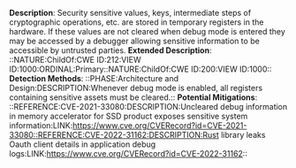 **Description**: Security sensitive values, keys, intermediate steps of cryptographic operations, etc. are stored in temporary registers in the hardware. If these values are not cleared when debug mode is entered they may be accessed by a debugger allowing sensitive information to be accessible by untrusted parties.
**Extended Description**: ::NATURE:ChildOf:CWE ID:212:VIEW ID:1000:ORDINAL:Primary::NATURE:ChildOf:CWE ID:200:VIEW ID:1000::
**Detection Methods**: ::PHASE:Architecture and Design:DESCRIPTION:Whenever debug mode is enabled, all registers containing sensitive assets must be cleared.::
**Potential Mitigations**: ::REFERENCE:CVE-2021-33080:DESCRIPTION:Uncleared debug information in memory accelerator for SSD product exposes sensitive system information:LINK:https://www.cve.org/CVERecord?id=CVE-2021-33080::REFERENCE:CVE-2022-31162:DESCRIPTION:Rust library leaks Oauth client details in application debug logs:LINK:https://www.cve.org/CVERecord?id=CVE-2022-31162::